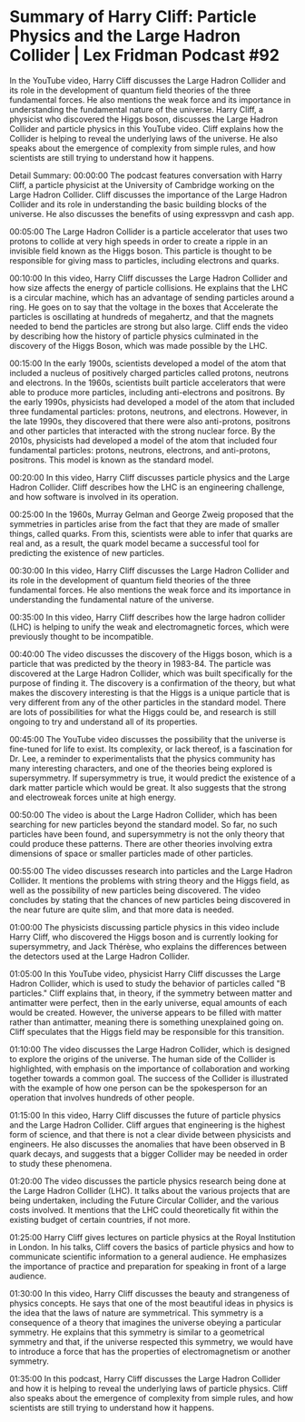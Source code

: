 # Summary of Harry Cliff: Particle Physics and the Large Hadron Collider | Lex Fridman Podcast #92

In the YouTube video, Harry Cliff discusses the Large Hadron Collider and its role in the development of quantum field theories of the three fundamental forces. He also mentions the weak force and its importance in understanding the fundamental nature of the universe.
Harry Cliff, a physicist who discovered the Higgs boson, discusses the Large Hadron Collider and particle physics in this YouTube video. Cliff explains how the Collider is helping to reveal the underlying laws of the universe. He also speaks about the emergence of complexity from simple rules, and how scientists are still trying to understand how it happens.

Detail Summary: 
00:00:00
The podcast features conversation with Harry Cliff, a particle physicist at the University of Cambridge working on the Large Hadron Collider. Cliff discusses the importance of the Large Hadron Collider and its role in understanding the basic building blocks of the universe. He also discusses the benefits of using expressvpn and cash app.

00:05:00
The Large Hadron Collider is a particle accelerator that uses two protons to collide at very high speeds in order to create a ripple in an invisible field known as the Higgs boson. This particle is thought to be responsible for giving mass to particles, including electrons and quarks.

00:10:00
In this video, Harry Cliff discusses the Large Hadron Collider and how size affects the energy of particle collisions. He explains that the LHC is a circular machine, which has an advantage of sending particles around a ring. He goes on to say that the voltage in the boxes that Accelerate the particles is oscillating at hundreds of megahertz, and that the magnets needed to bend the particles are strong but also large. Cliff ends the video by describing how the history of particle physics culminated in the discovery of the Higgs Boson, which was made possible by the LHC.

00:15:00
In the early 1900s, scientists developed a model of the atom that included a nucleus of positively charged particles called protons, neutrons and electrons. In the 1960s, scientists built particle accelerators that were able to produce more particles, including anti-electrons and positrons. By the early 1990s, physicists had developed a model of the atom that included three fundamental particles: protons, neutrons, and electrons. However, in the late 1990s, they discovered that there were also anti-protons, positrons and other particles that interacted with the strong nuclear force. By the 2010s, physicists had developed a model of the atom that included four fundamental particles: protons, neutrons, electrons, and anti-protons, positrons. This model is known as the standard model.

00:20:00
In this video, Harry Cliff discusses particle physics and the Large Hadron Collider. Cliff describes how the LHC is an engineering challenge, and how software is involved in its operation.

00:25:00
In the 1960s, Murray Gelman and George Zweig proposed that the symmetries in particles arise from the fact that they are made of smaller things, called quarks. From this, scientists were able to infer that quarks are real and, as a result, the quark model became a successful tool for predicting the existence of new particles.

00:30:00
In this video, Harry Cliff discusses the Large Hadron Collider and its role in the development of quantum field theories of the three fundamental forces. He also mentions the weak force and its importance in understanding the fundamental nature of the universe.

00:35:00
In this video, Harry Cliff describes how the large hadron collider (LHC) is helping to unify the weak and electromagnetic forces, which were previously thought to be incompatible.

00:40:00
The video discusses the discovery of the Higgs boson, which is a particle that was predicted by the theory in 1983-84. The particle was discovered at the Large Hadron Collider, which was built specifically for the purpose of finding it. The discovery is a confirmation of the theory, but what makes the discovery interesting is that the Higgs is a unique particle that is very different from any of the other particles in the standard model. There are lots of possibilities for what the Higgs could be, and research is still ongoing to try and understand all of its properties.

00:45:00
The YouTube video discusses the possibility that the universe is fine-tuned for life to exist. Its complexity, or lack thereof, is a fascination for Dr. Lee, a reminder to experimentalists that the physics community has many interesting characters, and one of the theories being explored is supersymmetry. If supersymmetry is true, it would predict the existence of a dark matter particle which would be great. It also suggests that the strong and electroweak forces unite at high energy.

00:50:00
The video is about the Large Hadron Collider, which has been searching for new particles beyond the standard model. So far, no such particles have been found, and supersymmetry is not the only theory that could produce these patterns. There are other theories involving extra dimensions of space or smaller particles made of other particles.

00:55:00
The video discusses research into particles and the Large Hadron Collider. It mentions the problems with string theory and the Higgs field, as well as the possibility of new particles being discovered. The video concludes by stating that the chances of new particles being discovered in the near future are quite slim, and that more data is needed.

01:00:00
The physicists discussing particle physics in this video include Harry Cliff, who discovered the Higgs boson and is currently looking for supersymmetry, and Jack Thérèse, who explains the differences between the detectors used at the Large Hadron Collider.

01:05:00
In this YouTube video, physicist Harry Cliff discusses the Large Hadron Collider, which is used to study the behavior of particles called "B particles." Cliff explains that, in theory, if the symmetry between matter and antimatter were perfect, then in the early universe, equal amounts of each would be created. However, the universe appears to be filled with matter rather than antimatter, meaning there is something unexplained going on. Cliff speculates that the Higgs field may be responsible for this transition.

01:10:00
The video discusses the Large Hadron Collider, which is designed to explore the origins of the universe. The human side of the Collider is highlighted, with emphasis on the importance of collaboration and working together towards a common goal. The success of the Collider is illustrated with the example of how one person can be the spokesperson for an operation that involves hundreds of other people.

01:15:00
In this video, Harry Cliff discusses the future of particle physics and the Large Hadron Collider. Cliff argues that engineering is the highest form of science, and that there is not a clear divide between physicists and engineers. He also discusses the anomalies that have been observed in B quark decays, and suggests that a bigger Collider may be needed in order to study these phenomena.

01:20:00
The video discusses the particle physics research being done at the Large Hadron Collider (LHC). It talks about the various projects that are being undertaken, including the Future Circular Collider, and the various costs involved. It mentions that the LHC could theoretically fit within the existing budget of certain countries, if not more.

01:25:00
Harry Cliff gives lectures on particle physics at the Royal Institution in London. In his talks, Cliff covers the basics of particle physics and how to communicate scientific information to a general audience. He emphasizes the importance of practice and preparation for speaking in front of a large audience.

01:30:00
In this video, Harry Cliff discusses the beauty and strangeness of physics concepts. He says that one of the most beautiful ideas in physics is the idea that the laws of nature are symmetrical. This symmetry is a consequence of a theory that imagines the universe obeying a particular symmetry. He explains that this symmetry is similar to a geometrical symmetry and that, if the universe respected this symmetry, we would have to introduce a force that has the properties of electromagnetism or another symmetry.

01:35:00
In this podcast, Harry Cliff discusses the Large Hadron Collider and how it is helping to reveal the underlying laws of particle physics. Cliff also speaks about the emergence of complexity from simple rules, and how scientists are still trying to understand how it happens.

